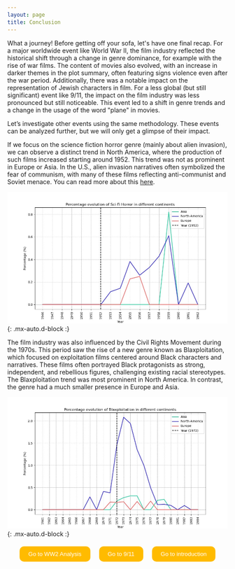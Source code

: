 ```yaml
---
layout: page
title: Conclusion 
---
```


What a journey! Before getting off your sofa, let's have one final recap.
For a major worldwide event like World War II, the film industry reflected the historical shift through a change in genre dominance, for example with the rise of war films. The content of movies also evolved, with an increase in darker themes in the plot summary, often featuring signs violence even after the war period. Additionally, there was a notable impact on the representation of Jewish characters in film.
For a less global (but still significant) event like 9/11, the impact on the film industry was less pronounced but still noticeable. This event led to a shift in genre trends and a change in the usage of the word "plane" in movies.

Let’s investigate other events using the same methodology. These events can be analyzed further, but we will only get a glimpse of their impact. 

 If we focus on the science fiction horror genre (mainly about alien invasion), we can observe a distinct trend in North America, where the production of such films increased starting around 1952. This trend was not as prominent in Europe or Asia. In the U.S., alien invasion narratives often symbolized the fear of communism, with many of these films reflecting anti-communist and Soviet menace. You can read more about this [here](https://cinemahistoryonline.com/2020/02/11/communist-subversion-in-alien-films-of-the-1950s-invaders-from-mars/).


![scifi](/assets/figures/Conclusion/Scifi.jpg){: .mx-auto.d-block :}

The film industry was also influenced by the Civil Rights Movement during the 1970s. This period saw the rise of a new genre known as Blaxploitation, which focused on exploitation films centered around Black characters and narratives. These films often portrayed Black protagonists as strong, independent, and rebellious figures, challenging existing racial stereotypes. The Blaxploitation trend was most prominent in North America. In contrast, the genre had a much smaller presence in Europe and Asia.

![blaxploitation](/assets/figures/Conclusion/Blaxploitation.jpg){: .mx-auto.d-block :}


<div class="redirect-buttons">
  <button class="redirect-button" onclick="window.location.href='{{ '/WW2' | relative_url }}'">Go to WW2 Analysis</button>
  <button class="redirect-button" onclick="window.location.href='{{ '/9_11' | relative_url }}'">Go to 9/11</button>
  <button class="redirect-button" onclick="window.location.href='{{ '/' | relative_url }}'">Go to introduction</button>
</div>

<style>
.redirect-button {
    margin: 0 10px;
    padding: 10px 20px;
    background-color: #FFBB00;
    color : rgb(48, 48, 48);
    color: white;
    border: none;
    cursor: pointer;
    border-radius: 10px;
  }
  .redirect-button:hover {
    background-color:rgb(48, 48, 48);
    Color: #FFBB00;
  }
  .redirect-buttons {
    display: flex;
    justify-content: center;
    margin-top: 20px;
  }
</style>


